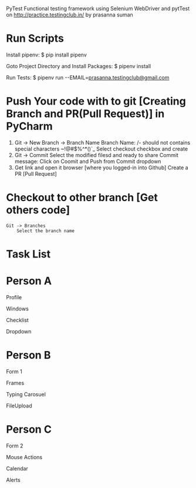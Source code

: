 PyTest Functional testing framework using Selenium WebDriver and pytTest on http://practice.testingclub.in/ by prasanna suman

# Run Scripts
 Install pipenv: 
    $ pip install pipenv
 
 Goto Project Directory and Install Packages:
    $ pipenv install

Run Tests:
    $ pipenv run --EMAIL=prasanna.testingclub@gmail.com




# Push Your code with to git [Creating Branch and PR(Pull Request)] in PyCharm
1. Git -> New Branch -> Branch Name
	Branch Name:
		<dev-name>/<jira-id>-<title-of-work>
		should not contains special characters ~!@#$%^*()`_<space>
	Select checkout checkbox and create
2. Git -> Commit
	Select the modified filesd and ready to share
	Commit message:
		<jira-id> <describe your work>
	Click on Coomit and Push from Commit dropdown
3. Get link and open it browser [where you logged-in into Github]
	Create a PR [Pull Request]
	
	
# Checkout to other branch [Get others code]
	Git -> Branches
		Select the branch name

# Task List

# Person A
Profile

Windows

Checklist

Dropdown

# Person B
Form 1

Frames

Typing Carosuel

FileUpload

# Person C

Form 2

Mouse Actions

Calendar

Alerts
